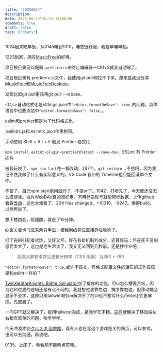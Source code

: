```yaml
---
title: "20250624"
description: 
date: 2025-06-24T10:23:14+08:00
comments: true
draft: false
tags: ["diary"]
---
```

1024起来吃早饭，从0145睡到1010，睡觉很舒服，我要早睡早起。

1223到家，感叹[MusicFree](https://github.com/maotoumao/MusicFree)的好用。

项目根目录可以配置`.prettierrc`来防止编辑器一Ctrl+S就全自动缩了。

项目根目录有.prettierrc.js文件，我使用git pull却拉不下来。原来是我没分清[MusicFree](https://github.com/maotoumao/MusicFree)和[MusicFreeDesktop](https://github.com/maotoumao/MusicFreeDesktop)。

发现比起git pull更该用git pull --rebase。

<C,s>自动格式化是stttings.json中`"editor.formatOnSave": true,`的问题，具体语言中也要添加中`"editor.formatOnSave": false,`。

eslint和prettier都是为了代码格式化。

.eslintrc.js和.eslintrc.json作用相同。

手动使用 Shift + Alt + F 触发 Prettier 格式化

`npm install eslint-plugin-prettier@latest --save-dev`，ESLint 有 Prettier 插件

被我玩脱了，`npm run lint`完一看改动，267个。`git restore .`不想用，因为我记不住我做了什么有实际意义的。VS Code 自带的 Timeline也只能回滚单个文件。

不管了，自己npm start能用就行了，不提pr了。1942，打喷先了，今天都还没怎么摸游戏。或许WebDAV真的很好用，不用登录账号就能同步数据。上传github看看[改动](https://github.com/xxfttkx/MusicFreeDesktop/commit/a40089e25ae82aad085e83b13a8094df0f4fb4b8)，这也太难看了，234 files changed，+10319，-9247。懒得build，以后再说了。

想下楼跑会，但腿酸，就走了15分钟。

纱窗关着也飞进来两只甲虫，被我用纸包住直接扔垃圾桶了。

打了舟的引航者试炼，又好又坏。好在有新机制的成分，还算好玩；坏在死干员的惩罚太大了，这也是老生常谈了，我又无法回到几秒前。还是抄作业吧。

> 高端大屏安卓常见逻辑分辨率（CSS 像素）为360 × 780

`"editor.formatOnSave": true,`或许不该关，有格式配置文件的话它的工作应该是和eslint一样的？

[TwinkleStarKnights_Battle_Simulator](https://github.com/xxfttkx/TwinkleStarKnights_Battle_Simulator)加了排序的功能，但ui怎么摆很苦恼，因为它和过滤的逻辑还是有点不同的，我就想过滤靠左边，排序靠右边，但移动端会显示不全字，这种只用tailwind的sm解决不了的UI也不想写什么ifelse让它更麻烦。先放置了。

一问GPT就又解决了，能用tailwind完成，是我学艺不精。[这样](https://github.com/xxfttkx/TwinkleStarKnights_Battle_Simulator/commit/4d8abde149e34ef99f3bec9e48686c283e64f1a3)就解决了移动端左右都有菜单的问题，唉学学学。

今天冲浪冲到[クルスタ 図書館](https://twinklestarknights-library.pages.dev/partymanagement)，竟有人也在写这个游戏相关的网页，可以参考，也可以去沟通，再说吧。

0135，上床了，看看能不能两点前睡。
